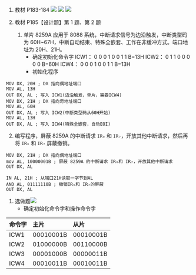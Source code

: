 1. 教材 P183-184
   ![](https://pan.lmio.xyz/pic/f0f8fa56939a76804a0d3ac968e17016.jpg)
   ![](https://pan.lmio.xyz/pic/cdaaeec7da52cf62c0e4d57ca9e30bec.jpg)
   ![](https://pan.lmio.xyz/pic/5aa89085ce7ffae09cdc452f00c3f424.jpg)

   

   


  

1. 教材 P185【设计题】第 1 题、第 2 题
   
   1. 单片 8259A 应用于 8088 系统，中断请求信号为边沿触发，中断类型码为 60H~67H，中断自动结束、特殊全嵌套、工作在非缓冲方式。端口地址为 20H、21H。
      - 确定初始化命令字
        ICW1： 0 0 0 1 0 0 1 1 B=13H 
        ICW2： 0 1 1 0 0 0 0 0 B=60H 
        ICW4： 0 0 0 1 0 0 1 1 B=13H 
      - 初始化程序
```armasm
MOV DX, 20H ; DX 指向偶地址端口
MOV AL, 13H 
OUT DX, AL ; 写入 ICW1(边沿触发，单片，需要ICW4)
MOV DX, 21H ; DX 指向奇地址端口 
MOV AL, 60H 
OUT DX, AL ; 写入 ICW2(中断类型码从60H开始)
MOV AL, 13H 
OUT DX, AL ; 写入 ICW4(特殊全嵌套，自动EOI)

```

   2. 编写程序，屏蔽 8259A 的中断请求 `IR₀` 和 `IR₇`，开放其他中断请求，然后再将 `IR₀` 和 `IR₇` 屏蔽撤销。
```armasm
MOV DX, 21H ; DX 指向偶地址端口
mov AL, 10000001B ; 屏蔽 8259A 的中断请求 IR₀和 IR₇，开放其他中断请求
OUT DX, AL

IN AL, 21H ; 从端口21H读取一字节到AL
AND AL, 01111110B ; 撤销IR₀和 IR₇的屏蔽
OUT DX, AL
```
  

1. 选做题![](https://pan.lmio.xyz/pic/2ea3d485c4cd22b96ce3f5caadb64545.png)
   - 确定初始化命令字和操作命令字
     
| 命令字  | 主片        | 从片        |
|:-----|:----------|:----------|
| ICW1 | 00010001B | 00010001B |
| ICW2 | 01000000B | 00110000B |
| ICW3 | 00001000B | 00000011B |
| ICW4 | 00010011B | 00010011B |  
